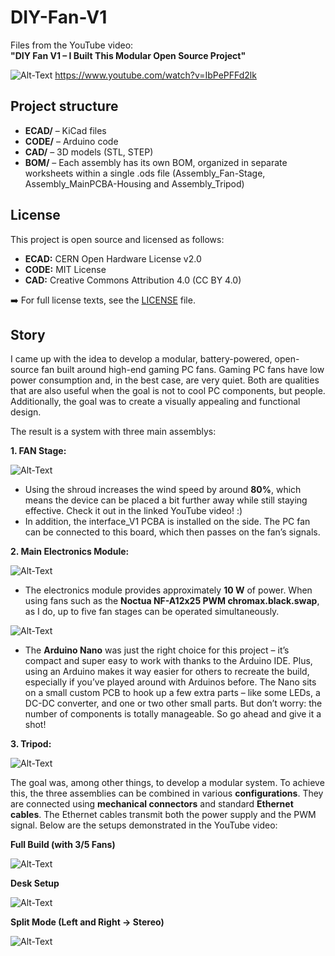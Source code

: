 # DIY-Fan-V1

Files from the YouTube video:  
**"DIY Fan V1 – I Built This Modular Open Source Project"**

![Alt-Text](img/DIY_FAN_V1_Thumbnail.png)
https://www.youtube.com/watch?v=IbPePFFd2lk



## Project structure

- **ECAD/** – KiCad files  
- **CODE/** – Arduino code  
- **CAD/** – 3D models (STL, STEP)
- **BOM/** – Each assembly has its own BOM, organized in separate worksheets within a single .ods file (Assembly_Fan-Stage, Assembly_MainPCBA-Housing and Assembly_Tripod)



## License

This project is open source and licensed as follows:

- **ECAD:** CERN Open Hardware License v2.0  
- **CODE:** MIT License  
- **CAD:** Creative Commons Attribution 4.0 (CC BY 4.0)

➡️ For full license texts, see the [LICENSE](LICENSE) file.


## Story

I came up with the idea to develop a modular, battery-powered, open-source fan built around high-end gaming PC fans. Gaming PC fans have low power consumption and, in the best case, are very quiet. Both are qualities that are also useful when the goal is not to cool PC components, but people. Additionally, the goal was to create a visually appealing and functional design.

The result is a system with three main assemblys: 


**1. FAN Stage:**

![Alt-Text](img/Assembly1.png)

- Using the shroud increases the wind speed by around **80%**, which means the device can be placed a bit further away while still staying effective. Check it out in the linked YouTube video! :)
- In addition, the interface_V1 PCBA is installed on the side. The PC fan can be connected to this board, which then passes on the fan’s signals.


**2. Main Electronics Module:**

![Alt-Text](img/Assembly2.png)

- The electronics module provides approximately **10 W** of power. When using fans such as the **Noctua NF-A12x25 PWM chromax.black.swap**, as I do, up to five fan stages can be operated simultaneously.

![Alt-Text](img/ArduinoNano.png)

- The **Arduino Nano** was just the right choice for this project – it’s compact and super easy to work with thanks to the Arduino IDE. Plus, using an Arduino makes it way easier for others to recreate the build, especially if you’ve played around with Arduinos before. The Nano sits on a small custom PCB to hook up a few extra parts – like some LEDs, a DC-DC converter, and one or two other small parts. But don’t worry: the number of components is totally manageable. So go ahead and give it a shot!


**3. Tripod:**

![Alt-Text](img/Assembly3.png)


The goal was, among other things, to develop a modular system. To achieve this, the three assemblies can be combined in various **configurations**. They are connected using **mechanical connectors** and standard **Ethernet cables**. The Ethernet cables transmit both the power supply and the PWM signal. Below are the setups demonstrated in the YouTube video:


**Full Build (with 3/5 Fans)**

![Alt-Text](img/Build1.png)


**Desk Setup**

![Alt-Text](img/Build2.png)


**Split Mode (Left and Right → Stereo)**

![Alt-Text](img/Build3.png)





